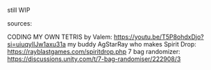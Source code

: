 still WIP

sources:

CODING MY OWN TETRIS by Valem: https://youtu.be/T5P8ohdxDjo?si=uiuqylIJw1axu31a
my buddy AgStarRay who makes Spirit Drop: https://rayblastgames.com/spiritdrop.php
7 bag randomizer: https://discussions.unity.com/t/7-bag-randomiser/222908/3
